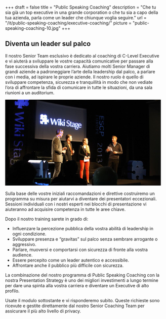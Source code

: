 +++
draft 		= false
title 		= "Public Speaking Coaching"
description	= "Che tu sia già un top executive in una grande corporation o che tu sia a capo della tua azienda, parla come un leader che chiunque voglia seguire."
url 			= "/it/public-speaking-coaching/executive-coaching/"
picture		= "public-speaking-coaching-10.jpg"
+++

## Diventa un leader sul palco

Il nostro Senior Team esclusivo è dedicato al coaching di C-Level Executive e vi aiuterà a sviluppare le vostre capacità comunicative per passare alla fase successiva della vostra carriera.
Aiutiamo molti Senior Manager di grandi aziende a padroneggiare l’arte della leadership dal palco, a parlare con i media, ad ispirare le proprie aziende. Il nostro ruolo è quello di sviluppare competenza, sicurezza e tranquillità in modo che non vediate l’ora di affrontare la sfida di comunicare in tutte le situazioni, da una sala riunioni a un auditorium.  

![public-speaking-coaching][pic1]

Sulla base delle vostre iniziali raccomandazioni e direttive costruiremo un programma su misura per aiutarvi a diventare dei presentatori eccezionali. Sessioni individuali con i nostri esperti nei blocchi di presentazione vi aiuteranno ad acquisire competenza in tutte le aree chiave.

Dopo il nostro training sarete in grado di:

* Influenzare la percezione pubblica della vostra abilità di leadership in ogni condizione. 
* Sviluppare presenza e “gravitas” sul palco senza sembrare arrogante o aggressivo.
* Parlare, muoversi e comportarsi con sicurezza di fronte alla vostra audience.
* Essere percepito come un leader autentico e accessibile.
* Affrontare anche il pubblico più difficile con sicurezza.

La combinazione del nostro programma di Public Speaking Coaching con la nostra Presentation Strategy è uno dei migliori investimenti a lungo termine per dare una spinta alla vostra carriera e diventare un Executive di alto profilo. 

Usate il modulo sottostante e vi risponderemo subito. Queste richieste sono ricevute e gestite direttamente dal nostro Senior Coaching Team per assicurare il più alto livello di privacy.

[pic1]: public-speaking-coaching.jpg
